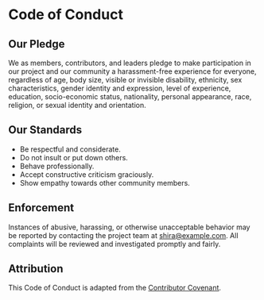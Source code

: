 # Code of Conduct

## Our Pledge
We as members, contributors, and leaders pledge to make participation in our project and our community a harassment-free experience for everyone, regardless of age, body size, visible or invisible disability, ethnicity, sex characteristics, gender identity and expression, level of experience, education, socio-economic status, nationality, personal appearance, race, religion, or sexual identity and orientation.

## Our Standards
- Be respectful and considerate.
- Do not insult or put down others.
- Behave professionally.
- Accept constructive criticism graciously.
- Show empathy towards other community members.

## Enforcement
Instances of abusive, harassing, or otherwise unacceptable behavior may be reported by contacting the project team at shira@example.com. All complaints will be reviewed and investigated promptly and fairly.

## Attribution
This Code of Conduct is adapted from the [Contributor Covenant](https://www.contributor-covenant.org/). 